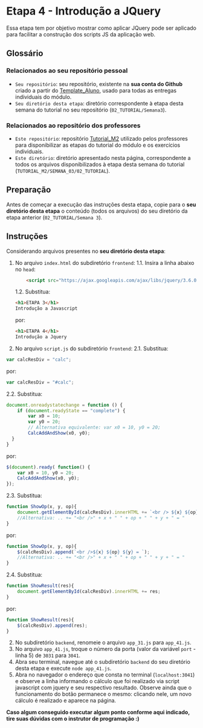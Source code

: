 # Etapa 4 - Introdução a JQuery

Essa etapa tem por objetivo mostrar como aplicar JQuery pode ser aplicado para facilitar a construção dos scripts JS da aplicação web.
  
  
## Glossário

### Relacionados ao seu repositório pessoal

- `Seu repositório`: seu repositório, existente na **sua conta do Github** criado a partir do [Template_Aluno](https://github.com/Intelihub/Template_Aluno), usado para todas as entregas individuais do módulo.
- `Seu diretório desta etapa`: diretório correspondente à etapa desta semana do tutorial no seu repositório (`02_TUTORIAL/Semana3`).

### Relacionados ao repositório dos professores

- `Este repositório`: repositório [Tutorial_M2](https://github.com/Intelihub/Tutorial_M2) utilizado pelos professores para disponibilizar as etapas do tutorial do módulo e os exercícios individuais.
- `Este diretório`: diretório apresentado nesta página, correspondente a todos os arquivos disponibilizados à etapa desta semana do tutorial (`TUTORIAL_M2/SEMANA_03/02_TUTORIAL`).




## Preparação

Antes de começar a execução das instruções desta etapa, copie para o **seu diretório desta etapa** o conteúdo (todos os arquivos) do seu diretório da etapa anterior (`02_TUTORIAL/Semana 3`).


## Instruções

Considerando arquivos presentes no **seu diretório desta etapa**:
1. No arquivo `index.html` do subdiretório `frontend`:
	1.1. Insira a linha abaixo no `head`:
	```html 
		<script src="https://ajax.googleapis.com/ajax/libs/jquery/3.6.0/jquery.min.js"></script>	
	``` 
	1.2. Substitua:
	```html
	<h1>ETAPA 3</h1>
	Introdução a Javascript
	``` 
	por:
	```html
	<h1>ETAPA 4</h1>
	Introdução a Jquery
	``` 
2. No arquivo `script.js` do subdiretório `frontend`:
  2.1. Substitua:
  ```javascript
  var calcResDiv = "calc";
  ```
  por:
  ```javascript
  var calcResDiv = "#calc";
  ```
  2.2. Substitua:
  ```javascript
  document.onreadystatechange = function () {
      if (document.readyState == "complete") {
          var x0 = 10;
          var y0 = 20;
          // Alternativa equivalente: var x0 = 10, y0 = 20;
          CalcAddAndShow(x0, y0);
    }
  }
  ```
  por:
  ```javascript
  $(document).ready( function() {
      var x0 = 10, y0 = 20;
      CalcAddAndShow(x0, y0);
  });
  ```
  2.3. Substitua:
  ```javascript
  function ShowOp(x, y, op){
      document.getElementById(calcResDiv).innerHTML += `<br /> ${x} ${op} ${y} = `;
      //Alternativa: .. += "<br />" + x + " " + op + " " + y + " = "
  }
  ```
  por:
  ```javascript
  function ShowOp(x, y, op){
      $(calcResDiv).append(`<br />${x} ${op} ${y} = `);
      //Alternativa: .. += "<br />" + x + " " + op + " " + y + " = "
  }
  ```
  2.4. Substitua:
  ```javascript
  function ShowResult(res){
      document.getElementById(calcResDiv).innerHTML += res;
  }

  ```
  por:
  ```javascript
  function ShowResult(res){
      $(calcResDiv).append(res);
  }
  ```
  
2. No subdiretório `backend`, renomeie o arquivo `app_31.js` para `app_41.js`.
3. No arquivo `app_41.js`, troque o número da porta (valor da variável `port` - linha 5) de `3031` para `3041`.
4. Abra seu terminal, navegue até o subdiretório `backend` do seu diretório desta etapa e execute `node app_41.js`.
5. Abra no navegador o endereço que consta no terminal (`localhost:3041`) e observe a linha informando o cálculo que foi realizado via script javascript com jquery e seu respectivo resultado. Observe ainda que o funcionamento do botão permanece o mesmo: clicando nele, um novo cálculo é realizado e aparece na página.

**Caso algum conseguido executar algum ponto conforme aqui indicado, tire suas dúvidas com o instrutor de programação :)**

